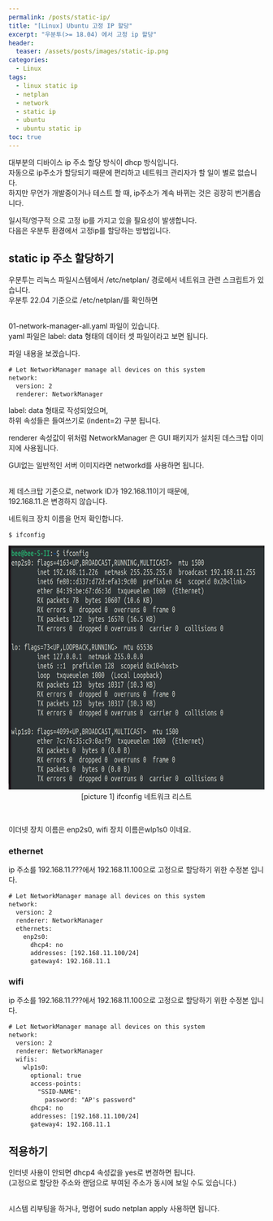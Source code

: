 ```yaml
---
permalink: /posts/static-ip/
title: "[Linux] Ubuntu 고정 IP 할당"
excerpt: "우분투(>= 18.04) 에서 고정 ip 할당"
header:
  teaser: /assets/posts/images/static-ip.png
categories:
  - Linux
tags:
  - linux static ip
  - netplan
  - network
  - static ip
  - ubuntu
  - ubuntu static ip
toc: true
---
```


대부분의 디바이스 ip 주소 할당 방식이 dhcp 방식입니다.<br>
자동으로 ip주소가 할당되기 때문에 편리하고 네트워크 관리자가 할 일이 별로 없습니다.<br>
하지만 무언가 개발중이거나 테스트 할 때, ip주소가 계속 바뀌는 것은 굉장히 번거롭습니다.<br>

일시적/영구적 으로 고정 ip를 가지고 있을 필요성이 발생합니다.<br>
다음은 우분투 환경에서 고정ip를 할당하는 방법입니다.<br>

## static ip 주소 할당하기

우분투는 리눅스 파일시스템에서 <span style="{{ site.code }}">/etc/netplan/</span> 경로에서 네트워크 관련 스크립트가 있습니다.<br>
우분투 22.04 기준으로 <span style="{{ site.code }}">/etc/netplan/</span>를 확인하면<br><br>

<span style="{{ site.code }}">01-network-manager-all.yaml</span> 파일이 있습니다.<br>
yaml 파일은 <span style="{{ site.code }}">label: data</span> 형태의 데이터 셋 파일이라고 보면 됩니다.<br>

파일 내용을 보겠습니다.
```
# Let NetworkManager manage all devices on this system
network:
  version: 2
  renderer: NetworkManager
```

<span style="{{ site.code }}">label: data</span> 형태로 작성되었으며,<br>
하위 속성들은 들여쓰기로 (indent=2) 구분 됩니다.<br>

<span style="{{ site.code }}">renderer</span> 속성값이 위처럼 <span style="{{ site.code }}">NetworkManager</span> 은 GUI 패키지가 설치된 데스크탑 이미지에 사용됩니다.<br>

GUI없는 일반적인 서버 이미지라면 <span style="{{ site.code }}">networkd</span>를 사용하면 됩니다.<br><br>

제 데스크탑 기준으로, network ID가 <span style="{{ site.code }}">192.168.11</span>이기 때문에,<br>
<span style="{{ site.code }}">192.168.11.</span>은 변경하지 않습니다.<br>


네트워크 장치 이름을 먼저 확인합니다.
```
$ ifconfig
```
<p align="center">
  <img src="/assets/posts/images/net-dev-list.png" alt="net-dev-list" width="640" height="480"><br>
  <span style="{{ site.img }}">[picture 1] ifconfig 네트워크 리스트</span>
</p>
<br>

이더넷 장치 이름은 <span style="{{ site.code }}">enp2s0</span>, wifi 장치 이름은<span style="{{ site.code }}">wlp1s0</span> 이네요.<br>

### ethernet

ip 주소를 <span style="{{ site.code }}">192.168.11.???</span>에서 <span style="{{ site.code }}">192.168.11.100</span>으로 고정으로 할당하기 위한 수정본 입니다.
```
# Let NetworkManager manage all devices on this system
network:
  version: 2
  renderer: NetworkManager
  ethernets:
    enp2s0:
      dhcp4: no 
      addresses: [192.168.11.100/24]
      gateway4: 192.168.11.1
```

### wifi

ip 주소를 <span style="{{ site.code }}">192.168.11.???</span>에서 <span style="{{ site.code }}">192.168.11.100</span>으로 고정으로 할당하기 위한 수정본 입니다.
```
# Let NetworkManager manage all devices on this system
network:
  version: 2
  renderer: NetworkManager
  wifis:
    wlp1s0:
      optional: true
      access-points:
        "SSID-NAME":
          password: "AP's password"
      dhcp4: no 
      addresses: [192.168.11.100/24]
      gateway4: 192.168.11.1
```


## 적용하기

인터넷 사용이 안되면 <span style="{{ site.code }}">dhcp4</span> 속성값을 yes로 변경하면 됩니다.<br>
(고정으로 할당한 주소와 랜덤으로 부여된 주소가 동시에 보일 수도 있습니다.)<br><br>

시스템 리부팅을 하거나, 명령어 <span style="{{ site.code }}">sudo netplan apply</span> 사용하면 됩니다.<br>
